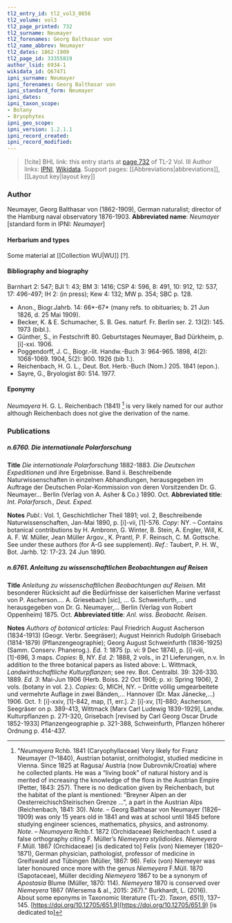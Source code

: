 ```yaml
---
tl2_entry_id: tl2_vol3_0856
tl2_volume: vol3
tl2_page_printed: 732
tl2_surname: Neumayer
tl2_forenames: Georg Balthasar von
tl2_name_abbrev: Neumayer
tl2_dates: 1862-1909
tl2_page_id: 33355819
author_lsid: 6934-1
wikidata_id: Q67471
ipni_surname: Neumayer
ipni_forenames: Georg Balthasar von
ipni_standard_form: Neumayer
ipni_dates: 
ipni_taxon_scope: 
- Botany
- Bryophytes
ipni_geo_scope: 
ipni_version: 1.2.1.1
ipni_record_created: 
ipni_record_modified:
---
```


> [!cite] BHL link: this entry starts at [page 732](https://www.biodiversitylibrary.org/page/33355819) of TL-2 Vol. III
> Author links: [IPNI](https://www.ipni.org/a/6934-1), [Wikidata](https://www.wikidata.org/wiki/Q67471). Support pages: [[Abbreviations|abbreviations]], [[Layout key|layout key]]

### Author

Neumayer, Georg Balthasar von (1862-1909), German naturalist; director of the Hamburg naval observatory 1876-1903. 
**Abbreviated name**: *Neumayer* \[standard form in IPNI: *Neumayer*\]

#### Herbarium and types

Some material at [[Collection WU|WU]] \[?\].

#### Bibliography and biography

Barnhart 2: 547; BJI 1: 43; BM 3: 1416; CSP 4: 596, 8: 491, 10: 912, 12: 537, 17: 496-497; IH 2: (in press); Kew 4: 132; MW p. 354; SBC p. 128.
- Anon., Biogr.Jahrb. 14: 66\*-67\* (many refs. to obituaries; b. 21 Jun 1826, d. 25 Mai 1909).
- Becker, K. & E. Schumacher, S. B. Ges. naturf. Fr. Berlin ser. 2. 13(2): 145. 1973 (bibl.).
- Günther, S., in Festschrift 80. Geburtstages Neumayer, Bad Dürkheim, p. \[i\]-xxi. 1906.
- Poggendorff, J. C., Biogr.-lit. Handw.-Buch 3: 964-965. 1898, 4(2): 1068-1069. 1904, 5(2): 900. 1926 (bib 1.).
- Reichenbach, H. G. L., Deut. Bot. Herb.-Buch (Nom.) 205. 1841 (epon.).
- Sayre, G., Bryologist 80: 514. 1977.

#### Eponymy

*Neumayera* H. G. L. Reichenbach (1841) [^1] is very likely named for our author although Reichenbach does not give the derivation of the name.

### Publications

##### n.6760. Die internationale Polarforschung

**Title**
*Die internationale Polarforschung* 1882-1883. *Die Deutschen Expeditionen* und ihre Ergebnisse. Band ii. Beschreibende Naturwissenschaften in einzelnen Abhandlungen, herausgegeben im Auftrage der Deutschen Polar-Kommission von deren Vorsitzenden Dr. G. Neumayer... Berlin (Verlag von A. Asher & Co.) 1890. Oct.
**Abbreviated title**: *Int. Polarforsch., Deut. Exped.*

**Notes**
*Publ*.: Vol. 1, Geschichtlicher Theil 1891; vol. 2, Beschreibende Naturwissenschaften, Jan-Mai 1890, p. \[i\]-vii, \[1\]-576. *Copy*: NY. – Contains botanical contributions by H. Ambronn, G. Winter, B. Stein, A. Engler, Will, K. A. F. W. Müller, Jean Müller Argov., K. Prantl, P. F. Reinsch, C. M. Gottsche. See under these authors (for A-G see supplement).
*Ref*.: Taubert, P. H. W., Bot. Jarhb. 12: 17-23. 24 Jun 1890.

##### n.6761. Anleitung zu wissenschaftlichen Beobachtungen auf Reisen

**Title**
*Anleitung zu wissenschaftlichen Beobachtungen auf Reisen*. Mit besonderer Rücksicht auf die Bedürfnisse der kaiserlichen Marine verfasst von P. Ascherson.... A. Griesebach \[sic\], ... G. Schweinfurth,... und herausgegeben von Dr. G. Neumayer,... Berlin (Verlag von Robert Oppenheim) 1875. Oct.
**Abbreviated title**: *Anl. wiss. Beobacht. Reisen*.

**Notes**
*Authors of botanical articles*: Paul Friedrich August Ascherson (1834-1913) (Geogr. Verbr. Seegräser); August Heinrich Rudolph Grisebach (1814-1879) (Pflanzengeographie); Georg August Schweinfurth (1836-1925) (Samm. Conserv. Phanerog.).
*Ed. 1*: 1875 (p. vi: 9 Dec 1874), p. \[i\]-viii, \[1\]-696, 3 maps. *Copies*: B, NY.
*Ed. 2*: 1888, 2 vols., in 21 Lieferungen, n.v. In addition to the three botanical papers as listed above: L. Wittmack, *Landwirthschaftliche Kulturpflanzen*; see rev. Bot. Centralbl. 39: 326-330. 1889.
*Ed. 3*: Mai-Jun 1906 (Herb. Boiss. 22 Oct 1906; p. xi: Spring 1906), 2 vols. (botany in vol. 2.). *Copies*: G, MICH, NY. – Dritte völlig umgearbeitete und vermehrte Auflage in zwei Bänden,... Hannover (Dr. Max Jänecke,...) 1906. Oct.
*1*: \[i\]-xxiv, \[1\]-842, map, \[1, err.\].
*2*: \[i\]-xv, \[1\]-880; Ascherson, Seegräser on p. 389-413, Wittmack \[Marx Carl Ludewig 1839-1929\], Landw. Kulturpflanzen p. 271-320, Grisebach \[revised by Carl Georg Oscar Drude 1852-1933\] Pflanzengeographie p. 321-388, Schweinfurth, Pflanzen höherer Ordnung p. 414-437.

[^1]: "*Neumayera* Rchb. 1841 (Caryophyllaceae) Very likely for Franz Neumayer (?–1840), Austrian botanist, ornithologist, studied medicine in Vienna. Since 1825 at Ragusa/ Austria (now Dubrovnik/Croatia) where he collected plants. He was a “living book” of natural history and is merited of increasing the knowledge of the flora in the Austrian Empire (Petter, 1843: 257). There is no dedication given by Reichenbach, but the habitat of the plant is mentioned: “Breyner Alpen an der OesterreichischSteirischen Grenze ...”, a part in the Austrian Alps (Reichenbach, 1841: 30). 
*Note*. – Georg Balthasar von Neumayer (1826–1909) was only 15 years old in 1841 and was at school until 1845 before studying engineer sciences, mathematics, physics, and astronomy. 
*Note*. – *Neumayera* Rchb.f. 1872 (Orchidaceae) Reichenbach f. used a false orthography citing F. Müller’s *Niemeyera stylidioides*. 
*Niemeyera* F.Müll. 1867 (Orchidaceae) \[is dedicated to\] Felix (von) Niemeyer (1820–1871), German physician, pathologist, professor of medicine in Greifswald and Tübingen (Müller, 1867: 96). Felix (von) Niemeyer was later honoured once more with the genus *Niemeyera* F.Müll. 1870 (Sapotaceae), Müller deciding *Niemeyera* 1867 to be a synonym of *Apostasia* Blume (Müller, 1870: 114). *Niemeyera* 1870 is conserved over *Niemeyera* 1867 (Wiersema & al., 2015: 267)."
Burkhardt, L. (2016). About some eponyms in Taxonomic literature (TL-2). _Taxon_, _65_(1), 137–145. [https://doi.org/10.12705/651.9](https://doi.org/10.12705/651.9)
\[is dedicated to\] 
